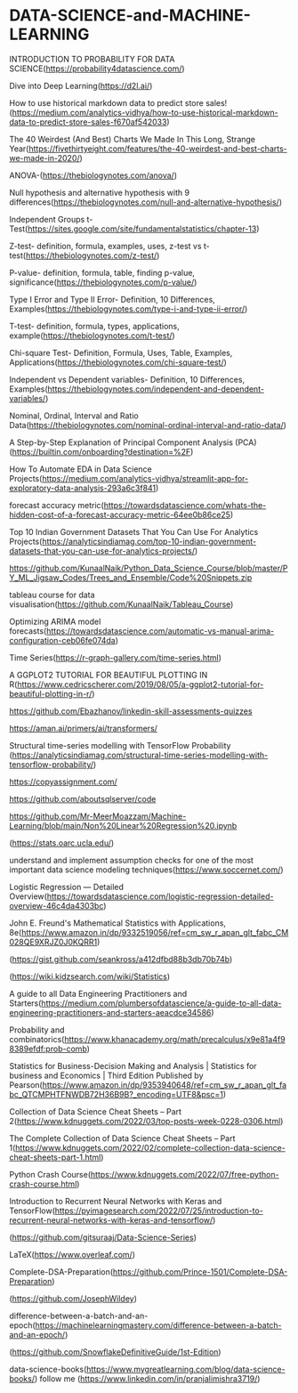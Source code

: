 # DATA-SCIENCE-and-MACHINE-LEARNING

INTRODUCTION TO PROBABILITY FOR DATA SCIENCE(https://probability4datascience.com/)

Dive into Deep Learning(https://d2l.ai/)

How to use historical markdown data to predict store sales!(https://medium.com/analytics-vidhya/how-to-use-historical-markdown-data-to-predict-store-sales-f670af542033)

The 40 Weirdest (And Best) Charts We Made In This Long, Strange Year(https://fivethirtyeight.com/features/the-40-weirdest-and-best-charts-we-made-in-2020/)

ANOVA-(https://thebiologynotes.com/anova/)

Null hypothesis and alternative hypothesis with 9 differences(https://thebiologynotes.com/null-and-alternative-hypothesis/)

Independent Groups t-Test(https://sites.google.com/site/fundamentalstatistics/chapter-13)

Z-test- definition, formula, examples, uses, z-test vs t-test(https://thebiologynotes.com/z-test/)

P-value- definition, formula, table, finding p-value, significance(https://thebiologynotes.com/p-value/)

Type I Error and Type II Error- Definition, 10 Differences, Examples(https://thebiologynotes.com/type-i-and-type-ii-error/)

T-test- definition, formula, types, applications, example(https://thebiologynotes.com/t-test/)

Chi-square Test- Definition, Formula, Uses, Table, Examples, Applications(https://thebiologynotes.com/chi-square-test/)

Independent vs Dependent variables- Definition, 10 Differences, Examples(https://thebiologynotes.com/independent-and-dependent-variables/)

Nominal, Ordinal, Interval and Ratio Data(https://thebiologynotes.com/nominal-ordinal-interval-and-ratio-data/)

A Step-by-Step Explanation of Principal Component Analysis (PCA)(https://builtin.com/onboarding?destination=%2F)

How To Automate EDA in Data Science Projects(https://medium.com/analytics-vidhya/streamlit-app-for-exploratory-data-analysis-293a6c3f841)

forecast accuracy metric(https://towardsdatascience.com/whats-the-hidden-cost-of-a-forecast-accuracy-metric-64ee0b86ce25)

Top 10 Indian Government Datasets That You Can Use For Analytics Projects(https://analyticsindiamag.com/top-10-indian-government-datasets-that-you-can-use-for-analytics-projects/)

https://github.com/KunaalNaik/Python_Data_Science_Course/blob/master/PY_ML_Jigsaw_Codes/Trees_and_Ensemble/Code%20Snippets.zip

tableau course for data visualisation(https://github.com/KunaalNaik/Tableau_Course)

Optimizing ARIMA model forecasts(https://towardsdatascience.com/automatic-vs-manual-arima-configuration-ceb06fe074da)

Time Series(https://r-graph-gallery.com/time-series.html)

A GGPLOT2 TUTORIAL FOR BEAUTIFUL PLOTTING IN R(https://www.cedricscherer.com/2019/08/05/a-ggplot2-tutorial-for-beautiful-plotting-in-r/)

https://github.com/Ebazhanov/linkedin-skill-assessments-quizzes

https://aman.ai/primers/ai/transformers/

Structural time-series modelling with TensorFlow Probability (https://analyticsindiamag.com/structural-time-series-modelling-with-tensorflow-probability/)

https://copyassignment.com/

https://github.com/aboutsqlserver/code

https://github.com/Mr-MeerMoazzam/Machine-Learning/blob/main/Non%20Linear%20Regression%20.ipynb

(https://stats.oarc.ucla.edu/)

understand and implement assumption checks for one of the most important data science modeling techniques(https://www.soccernet.com/)

Logistic Regression — Detailed Overview(https://towardsdatascience.com/logistic-regression-detailed-overview-46c4da4303bc)

John E. Freund's Mathematical Statistics with Applications, 8e(https://www.amazon.in/dp/9332519056/ref=cm_sw_r_apan_glt_fabc_CM028QE9XRJZ0J0KQRR1)

(https://gist.github.com/seankross/a412dfbd88b3db70b74b)

(https://wiki.kidzsearch.com/wiki/Statistics)

A guide to all Data Engineering Practitioners and Starters(https://medium.com/plumbersofdatascience/a-guide-to-all-data-engineering-practitioners-and-starters-aeacdce34586)

Probability and combinatorics(https://www.khanacademy.org/math/precalculus/x9e81a4f98389efdf:prob-comb)

Statistics for Business-Decision Making and Analysis | Statistics for business and Economics | Third Edition Published by Pearson(https://www.amazon.in/dp/9353940648/ref=cm_sw_r_apan_glt_fabc_QTCMPHTFNWDB72H36B9B?_encoding=UTF8&psc=1)

Collection of Data Science Cheat Sheets – Part 2(https://www.kdnuggets.com/2022/03/top-posts-week-0228-0306.html)

The Complete Collection of Data Science Cheat Sheets – Part 1(https://www.kdnuggets.com/2022/02/complete-collection-data-science-cheat-sheets-part-1.html)

Python Crash Course(https://www.kdnuggets.com/2022/07/free-python-crash-course.html)

Introduction to Recurrent Neural Networks with Keras and TensorFlow(https://pyimagesearch.com/2022/07/25/introduction-to-recurrent-neural-networks-with-keras-and-tensorflow/)

(https://github.com/gitsuraaj/Data-Science-Series)

LaTeX(https://www.overleaf.com/)

Complete-DSA-Preparation(https://github.com/Prince-1501/Complete-DSA-Preparation)

(https://github.com/JosephWildey)

difference-between-a-batch-and-an-epoch(https://machinelearningmastery.com/difference-between-a-batch-and-an-epoch/)

(https://github.com/SnowflakeDefinitiveGuide/1st-Edition)

data-science-books(https://www.mygreatlearning.com/blog/data-science-books/)
follow me (https://www.linkedin.com/in/pranjalimishra3719/)



